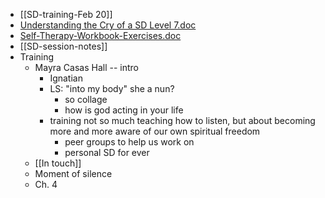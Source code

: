 - [[SD-training-Feb 20]]
- [Understanding the Cry of a SD Level 7.doc](../assets/Understanding_the_Cry_of_a_SD_Level_7_1740673197462_0.doc)
- [Self-Therapy-Workbook-Exercises.doc](../assets/Self-Therapy-Workbook-Exercises_1740673236452_0.doc)
- [[SD-session-notes]]
- Training
	- Mayra Casas Hall -- intro
		- Ignatian
		- LS: "into my body" she a nun?
			- so collage
			- how is god acting in your life
		- training not so much teaching how to listen, but about becoming more and more aware of our own spiritual freedom
			- peer groups to help us work on
			- personal SD for ever
	- [[In touch]]
	- Moment of silence
	- Ch. 4